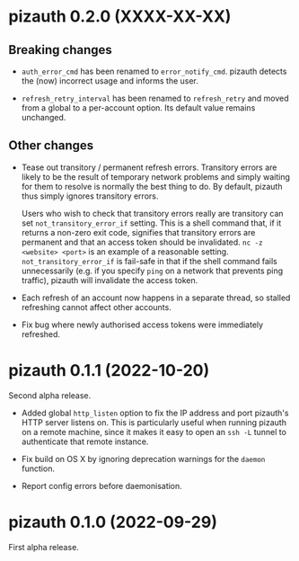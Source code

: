 # pizauth 0.2.0 (XXXX-XX-XX)

## Breaking changes

* `auth_error_cmd` has been renamed to `error_notify_cmd`. pizauth detects the
  (now) incorrect usage and informs the user.

* `refresh_retry_interval` has been renamed to `refresh_retry` and moved from a
  global to a per-account option. Its default value remains unchanged.

## Other changes

* Tease out transitory / permanent refresh errors. Transitory errors are likely
  to be the result of temporary network problems and simply waiting for them to
  resolve is normally the best thing to do. By default, pizauth thus simply
  ignores transitory errors.

  Users who wish to check that transitory errors really are transitory can set
  `not_transitory_error_if` setting. This is a shell command that, if
  it returns a non-zero exit code, signifies that transitory errors are
  permanent and that an access token should be invalidated. `nc -z <website>
  <port>` is an example of a reasonable setting. `not_transitory_error_if` is
  fail-safe in that if the shell command fails unnecessarily (e.g. if you
  specify `ping` on a network that prevents ping traffic), pizauth will
  invalidate the access token.

* Each refresh of an account now happens in a separate thread, so stalled
  refreshing cannot affect other accounts.

* Fix bug where newly authorised access tokens were immediately refreshed.


# pizauth 0.1.1 (2022-10-20)

Second alpha release.

* Added global `http_listen` option to fix the IP address and port pizauth's
  HTTP server listens on. This is particularly useful when running pizauth on a
  remote machine, since it makes it easy to open an `ssh -L` tunnel to
  authenticate that remote instance.

* Fix build on OS X by ignoring deprecation warnings for the `daemon` function.

* Report config errors before daemonisation.


# pizauth 0.1.0 (2022-09-29)

First alpha release.
